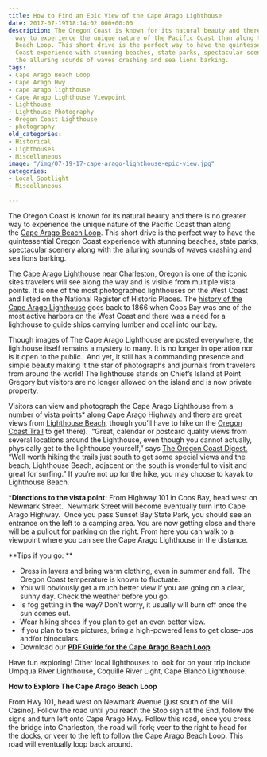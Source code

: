 ```yaml
---
title: How to Find an Epic View of the Cape Arago Lighthouse
date: 2017-07-19T18:14:02.000+00:00
description: The Oregon Coast is known for its natural beauty and there is no greater
  way to experience the unique nature of the Pacific Coast than along the Cape Arago
  Beach Loop. This short drive is the perfect way to have the quintessential Oregon
  Coast experience with stunning beaches, state parks, spectacular scenery along with
  the alluring sounds of waves crashing and sea lions barking.
tags:
- Cape Arago Beach Loop
- Cape Arago Hwy
- cape arago lighthouse
- Cape Arago Lighthouse Viewpoint
- Lighthouse
- Lighthouse Photography
- Oregon Coast Lighthouse
- photography
old_categories:
- Historical
- Lighthouses
- Miscellaneous
image: "/img/07-19-17-cape-arago-lighthouse-epic-view.jpg"
categories:
- Local Spotlight
- Miscellaneous

---
```

The Oregon Coast is known for its natural beauty and there is no greater way to experience the unique nature of the Pacific Coast than along the <a href="http://www.oregonsadventurecoast.com/trip-ideas/explore-the-cape-arago-beach-loop/" target="_blank" rel="noopener noreferrer">Cape Arago Beach Loop</a>. This short drive is the perfect way to have the quintessential Oregon Coast experience with stunning beaches, state parks, spectacular scenery along with the alluring sounds of waves crashing and sea lions barking.

The [Cape Arago Lighthouse](http://www.lighthousefriends.com/light.asp?ID=129) near Charleston, Oregon is one of the iconic sites travelers will see along the way and is visible from multiple vista points. It is one of the most photographed lighthouses on the West Coast and listed on the National Register of Historic Places. The [history of the Cape Arago Lighthouse](http://www.lighthousefriends.com/light.asp?ID=129) goes back to 1866 when Coos Bay was one of the most active harbors on the West Coast and there was a need for a lighthouse to guide ships carrying lumber and coal into our bay.

Though images of The Cape Arago Lighthouse are posted everywhere, the lighthouse itself remains a mystery to many. It is no longer in operation nor is it open to the public.  And yet, it still has a commanding presence and simple beauty making it the star of photographs and journals from travelers from around the world! The lighthouse stands on Chief’s Island at Point Gregory but visitors are no longer allowed on the island and is now private property.

Visitors can view and photograph the Cape Arago Lighthouse from a number of vista points* along Cape Arago Highway and there are great views from [Lighthouse Beach](http://www.oregonsadventurecoast.com/listings/lighthouse-beach/), though you’ll have to hike on the [Oregon Coast Trail](http://www.oregonsadventurecoast.com/listings/oregon-coast-trail-sunset-bay-to-cape-arago/) to get there).  “Great, calendar or postcard quality views from several locations around the Lighthouse, even though you cannot actually, physically get to the lighthouse yourself,” says [The Oregon Coast Digest.](https://www.tripadvisor.com/ShowUserReviews-g51801-d548010-r333914800-Cape_Arago_Lighthouse-Charleston_Oregon.html#REVIEWS) “Well worth hiking the trails just south to get some special views and the beach, Lighthouse Beach, adjacent on the south is wonderful to visit and great for surfing.” If you’re not up for the hike, you may choose to kayak to Lighthouse Beach.

\***Directions to the vista point:** From Highway 101 in Coos Bay, head west on Newmark Street.  Newmark Street will become eventually turn into Cape Arago Highway.  Once you pass Sunset Bay State Park, you should see an entrance on the left to a camping area. You are now getting close and there will be a pullout for parking on the right. From here you can walk to a viewpoint where you can see the Cape Arago Lighthouse in the distance.

\**Tips if you go: **

* Dress in layers and bring warm clothing, even in summer and fall.  The Oregon Coast temperature is known to fluctuate.
* You will obviously get a much better view if you are going on a clear, sunny day. Check the weather before you go.
* Is fog getting in the way? Don’t worry, it usually will burn off once the sun comes out.
* Wear hiking shoes if you plan to get an even better view.
* If you plan to take pictures, bring a high-powered lens to get close-ups and/or binoculars.
* Download our **<a href="http://www.oregonsadventurecoast.com/wp-content/uploads/2011/05/Cape-Arago-Loop_09_sm.pdf" target="_blank" rel="noopener noreferrer">PDF Guide for the Cape Arago Beach Loop</a>**

Have fun exploring! Other local lighthouses to look for on your trip include Umpqua River Lighthouse, Coquille River Light, Cape Blanco Lighthouse.

**How to Explore The Cape Arago Beach Loop**

From Hwy 101, head west on Newmark Avenue (just south of the Mill Casino). Follow the road until you reach the Stop sign at the End, follow the signs and turn left onto Cape Arago Hwy. Follow this road, once you cross the bridge into Charleston, the road will fork; veer to the right to head for the docks, or veer to the left to follow the Cape Arago Beach Loop. This road will eventually loop back around.